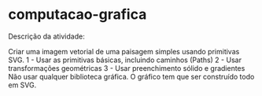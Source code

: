 # computacao-grafica

Descrição da atividade:

Criar uma imagem vetorial de uma paisagem simples usando primitivas SVG.
1 - Usar as primitivas básicas, incluindo caminhos (Paths)
2 - Usar transformações geométricas
3 - Usar preenchimento sólido e gradientes
Não usar qualquer biblioteca gráfica. O gráfico tem que ser construído todo em SVG.
